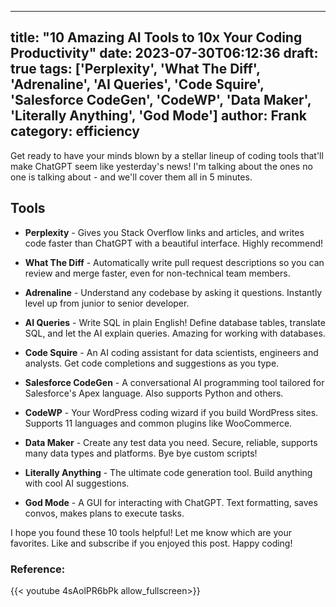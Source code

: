 
---
title: "10 Amazing AI Tools to 10x Your Coding Productivity"
date: 2023-07-30T06:12:36
draft: true
tags: ['Perplexity', 'What The Diff', 'Adrenaline', 'AI Queries', 'Code Squire', 'Salesforce CodeGen', 'CodeWP', 'Data Maker', 'Literally Anything', 'God Mode']
author: Frank
category: efficiency
---

Get ready to have your minds blown by a stellar lineup of coding tools that'll make ChatGPT seem like yesterday's news! I'm talking about the ones no one is talking about - and we'll cover them all in 5 minutes.

## Tools

- **Perplexity** - Gives you Stack Overflow links and articles, and writes code faster than ChatGPT with a beautiful interface. Highly recommend!

- **What The Diff** - Automatically write pull request descriptions so you can review and merge faster, even for non-technical team members. 

- **Adrenaline** - Understand any codebase by asking it questions. Instantly level up from junior to senior developer.  

- **AI Queries** - Write SQL in plain English! Define database tables, translate SQL, and let the AI explain queries. Amazing for working with databases.

- **Code Squire** - An AI coding assistant for data scientists, engineers and analysts. Get code completions and suggestions as you type.

- **Salesforce CodeGen** - A conversational AI programming tool tailored for Salesforce's Apex language. Also supports Python and others.

- **CodeWP** - Your WordPress coding wizard if you build WordPress sites. Supports 11 languages and common plugins like WooCommerce.

- **Data Maker** - Create any test data you need. Secure, reliable, supports many data types and platforms. Bye bye custom scripts!

- **Literally Anything** - The ultimate code generation tool. Build anything with cool AI suggestions.

- **God Mode** - A GUI for interacting with ChatGPT. Text formatting, saves convos, makes plans to execute tasks.

I hope you found these 10 tools helpful! Let me know which are your favorites. Like and subscribe if you enjoyed this post. Happy coding!


### Reference:
{{< youtube 4sAolPR6bPk allow_fullscreen>}}
        